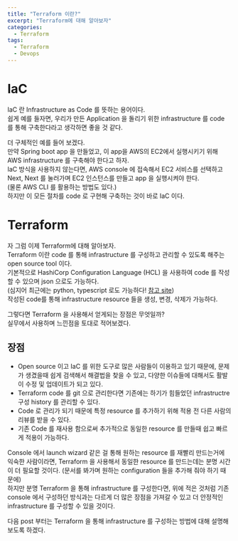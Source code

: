 ```yaml
---
title: "Terraform 이란?"
excerpt: "Terraform에 대해 알아보자"
categories:
  - Terraform
tags:
  - Terraform
  - Devops
---
```


# IaC

IaC 란 Infrastructure as Code 를 뜻하는 용어이다.\
쉽게 예를 들자면, 우리가 만든 Application 을 돌리기 위한 infrastructure 를 code 를 통해 구축한다라고 생각하면 좋을 것 같다.

더 구체적인 예를 들어 보겠다.\
만약 Spring boot app 을 만들었고, 이 app을 AWS의 EC2에서 실행시키기 위해 AWS infrastructure 를 구축해야 한다고 하자.\
IaC 방식을 사용하지 않는다면, AWS console 에 접속해서 EC2 서비스를 선택하고 Next, Next 를 눌러가며 EC2 인스턴스를 만들고 app 을 실행시켜야 한다.\
(물론 AWS CLI 를 활용하는 방법도 있다.)\
하지만 이 모든 절차를 code 로 구현해 구축하는 것이 바로 IaC 이다.

# Terraform

자 그럼 이제 Terraform에 대해 알아보자.\
Terraform 이란 code 를 통해 infrastructure 를 구성하고 관리할 수 있도록 해주는 open source tool 이다.\
기본적으로 HashiCorp Configuration Language (HCL) 을 사용하여 code 를 작성할 수 있으며 json 으로도 가능하다.\
(심지어 최근에는 python, typescript 로도 가능하다! [참고 site](https://www.hashicorp.com/blog/cdk-for-terraform-enabling-python-and-typescript-support))\
작성된 code를 통해 infrastructure resource 들을 생성, 변경, 삭제가 가능하다.

그렇다면 Terraform 을 사용해서 얻게되는 장점은 무엇일까?\
실무에서 사용하며 느낀점을 토대로 적어보겠다.

## 장점

- Open source 이고 IaC 를 위한 도구로 많은 사람들이 이용하고 있기 때문에, 문제가 생겼을때 쉽게 검색해서 해결법을 찾을 수 있고, 다양한 이슈들에 대해서도 활발이 수정 및 업데이트가 되고 있다.
- Terraform code 를 git 으로 관리한다면 기존에는 하기가 힘들었던 infrastructre 구성 history 를 관리할 수 있다.
- Code 로 관리가 되기 때문에 특정 resource 를 추가하기 위해 적용 전 다른 사람의 리뷰를 받을 수 있다.
- 기존 Code 를 재사용 함으로써 추가적으로 동일한 resource 를 만들때 쉽고 빠르게 적용이 가능하다.

Console 에서 launch wizard 같은 걸 통해 원하는 resource 를 재빨리 만드는거에 익숙한 사람이라면, Terraform 을 사용해서 동일한 resource 를 만드는데는 분명 시간이 더 필요할 것이다. (문서를 봐가며 원하는 configuration 들을 추가해 줘야 하기 때문에)\
하지만 분명 Terraform 을 통해 infrastructure 를 구성한다면, 위에 적은 것처럼 기존 console 에서 구성하던 방식과는 다르게 더 많은 장점을 가져갈 수 있고 더 안정적인 infrastructure 를 구성할 수 있을 것이다.

다음 post 부터는 Terraform 을 통해 infrastructure 를 구성하는 방법에 대해 설명해보도록 하겠다.

